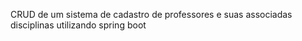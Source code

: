CRUD de um sistema de cadastro de professores e suas associadas disciplinas utilizando spring boot

